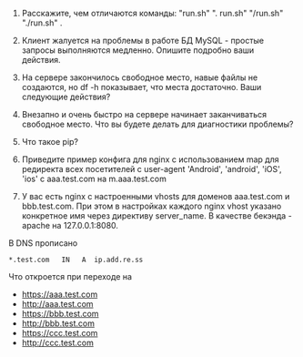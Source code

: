 1. Расскажите, чем отличаются команды: "run.sh" ". run.sh" "/run.sh" "./run.sh" .

2. Клиент жалуется на проблемы в работе БД MySQL - простые запросы выполняются медленно. Опишите подробно ваши действия. 

3. На сервере закончилось свободное место, навые файлы не создаются, но df -h показывает, что места достаточно. Ваши следующие действия? 

4. Внезапно и очень быстро на сервере начинает заканчиваться свободное место. Что вы будете делать для диагностики проблемы?

4. Что такое pip?

5. Приведите пример конфига для nginx с использованием map для редиректа всех посетителей с user-agent 'Android', 'android', 'iOS', 'ios' с aaa.test.com на m.aaa.test.com

6. У вас есть nginx c настроенными vhosts для доменов aaa.test.com и bbb.test.com. При этом в настройках каждого nginx vhost указано конкретное имя через директиву server_name.
В качестве бекэнда - apache на 127.0.0.1:8080.

В DNS прописано

`*.test.com   IN   A  ip.add.re.ss`

Что  откроется при переходе на
-    https://aaa.test.com
-    http://aaa.test.com
-    https://bbb.test.com
-    http://bbb.test.com
-    https://ccc.test.com
-    http://ccc.test.com
